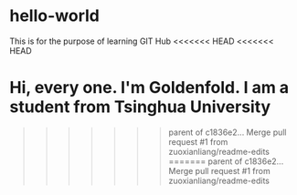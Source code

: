 # hello-world
This is for the purpose of learning GIT Hub
<<<<<<< HEAD
<<<<<<< HEAD

Hi, every one. I'm Goldenfold.
I am a student from Tsinghua University
=======
>>>>>>> parent of c1836e2... Merge pull request #1 from zuoxianliang/readme-edits
=======
>>>>>>> parent of c1836e2... Merge pull request #1 from zuoxianliang/readme-edits
